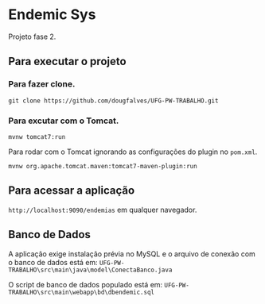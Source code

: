 # Endemic Sys

Projeto fase 2.

## Para executar o projeto

### Para fazer clone.

`git clone https://github.com/dougfalves/UFG-PW-TRABALHO.git`

### Para excutar com o Tomcat.

`mvnw tomcat7:run`

Para rodar com o Tomcat ignorando as configurações do plugin no `pom.xml`.

`mvnw org.apache.tomcat.maven:tomcat7-maven-plugin:run`

## Para acessar a aplicação

`http://localhost:9090/endemias` em qualquer navegador.

## Banco de Dados

A aplicação exige instalação prévia no MySQL e o arquivo de conexão com o banco de dados está em: `UFG-PW-TRABALHO\src\main\java\model\ConectaBanco.java`

O script de banco de dados populado está em: `UFG-PW-TRABALHO\src\main\webapp\bd\dbendemic.sql`
